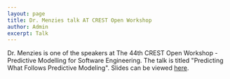 ```yaml
---
layout: page
title: Dr. Menzies talk AT CREST Open Workshop
author: Admin
excerpt: Talk
---
```


Dr. Menzies is one of the speakers at The 44th CREST Open Workshop - Predictive Modelling for Software Engineering. The talk is titled "Predicting What Follows Predictive Modeling". Slides can be viewed [here](http://tiny.cc/timcow15).
